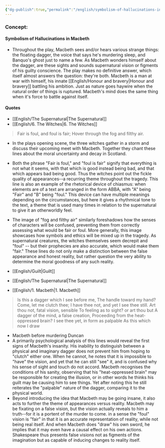```yaml
---
{"dg-publish":true,"permalink":"/english/symbolism-of-hallucinations-in-macbeth/"}
---
```


### Concept:
#### Symbolism of Hallucinations in Macbeth
- Throughout the play, Macbeth sees and/or hears various strange things: the floating dagger, the voice that says he's murdering sleep, and Banquo's ghost just to name a few. As Macbeth wonders himself about the dagger, are these sights and sounds supernatural vision or figments of his guilty conscience. The play makes no definitive answer, which itself almost answers the question: they're both. Macbeth is a man at war with himself, his innate [[English/Honour and bravery\|Honour and bravery]] battling his ambition. Just as nature goes haywire when the natural order of things is ruptured. Macbeth's mind does the same thing when it's force to battle against itself.
#### Quotes
- [[English/The Supernatural\|The Supernatural]]
- [[English/6. The Witches\|6. The Witches]]
> Fair is foul, and foul is fair;
> Hover through the fog and filthy air. 
- In the plays opening scene, the three witches gather in a storm and discuss their upcoming meet with Macbeth. Together they chant these lines about the moral uncertainty and decay in Scotland.
- Both the phrase "Fair is foul," and "foul is fair" signify that everything is not what it seems, with that which is good instead being bad, and that which appears bad being good. Thus the witches point out the fickle quality of appearances--a recurring theme throughout the tragedy. This line is also an example of the rhetorical device of chiasmus: when elements are of a text are arranged in the form ABBA, with "A" being "Fair" and "B" being "foul." This device can have multiple meanings depending on the circumstances, but here it gives a rhythmical tone to the text, a theme that is used many times in relation to the supernatural to give it an otherworldly feel.
- The image of "fog and filthy air" similarly foreshadows how the senses of characters will be confused, preventing them from correctly assessing what would be fair or foul. More generally, this image showcases how symbols and ethics will be mixed up in the tragedy. As supernatural creatures, the witches themselves seem decrepit and "foul" -- but their prophecies are also accurate, which would make them "fair." These lines do not only make a distinction between the false appearance and honest reality, but rather question the very ability to determine the moral goodness of any such reality.

- [[English/Guilt\|Guilt]]
- [[English/The Supernatural\|The Supernatural]]
- [[English/1. Macbeth\|1. Macbeth]]
>Is this a dagger which I see before me, 
>The handle toward my hand? 
>Come, let me clutch thee; 
>I have thee not, and yet I see thee still. 
>Art thou not, fatal vision, sensible 
>To feeling as to sight? or art thou but 
>A dagger of the mind, a false creation, 
>Proceeding from the heat-oppressed brain? 
>I see thee yet, in form as palpable 
>As this which now I draw
- Macbeth before murdering Duncan
- A primarily psychological analysis of this lines would reveal the first signs of Macbeth's insanity. His inability to distinguish between a physical and imaginary dagger does not prevent him from hoping to "clutch" either one. When he cannot, he notes that it is impossible to "have" the vision, and yet that he can still "see" it, and is confused why his sense of sight and touch do not accord. Macbeth recognises the conditions of his sanity, observing that his "heat-oppressed brain" may be responsible for creating the illusion, or in other words he thinks his guilt may be causing him to see things. Yet after noting this he still reiterates the "palpable" nature of the dagger, comparing it to the physical world.
- Beyond introducing the idea that Macbeth may be going insane, it also acts to further the theme of appearances versus reality. Macbeth may be fixating on a false vision, but the vision actually reveals to him a truth--for it is a portent of the murder to come. in a sense the "foul" vision is "fair" in that it is an accurate representation of reality, while not being real itself. And when Macbeth does "draw" his own sword, he implies that it may even have a causal effect on his own actions. Shakespeare thus presents false visions not as figments of the imagination but as capable of inducing changes to reality itself.